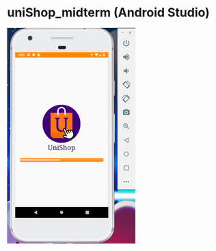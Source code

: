 # uniShop_midterm (Android Studio)


<img src="https://github.com/SilentHlive/uniShop_midterm/blob/master/img/1.PNG" width="300px">
